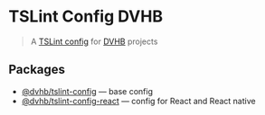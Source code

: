 # TSLint Config DVHB
> A [TSLint config](https://palantir.github.io/tslint/usage/configuration/) for [DVHB](https://dvhb.com) projects

## Packages
* [@dvhb/tslint-config](/packages/tslint-core) — base config
* [@dvhb/tslint-config-react](/packages/tslint-react) — config for React and React native
